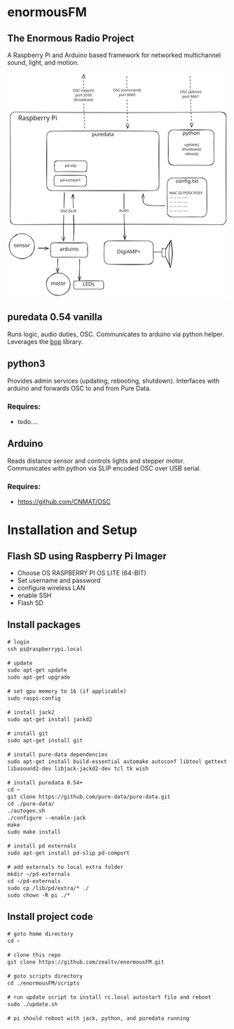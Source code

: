 # enormousFM
## The Enormous Radio Project

A Raspberry Pi and Arduino based framework for networked multichannel sound, light, and motion.  

![enormous node diagram](enormous-node.svg)


## puredata 0.54 vanilla 

Runs logic, audio duties, OSC.  Communicates to arduino via python helper.
Leverages the [bop](https://github.com/zealtv/bop) library. 


## python3

Provides admin services (updating, rebooting, shutdown). 
Interfaces with arduino and forwards OSC to and from Pure Data.

### Requires:
 - todo....


## Arduino

Reads distance sensor and controls lights and stepper motor.  Communicates with python via SLIP encoded OSC over USB serial.

### Requires:
- https://github.com/CNMAT/OSC


# Installation and Setup
## Flash SD using Raspberry Pi Imager
- Choose OS RASPBERRY PI OS LITE (64-BIT)
- Set username and password
- configure wireless LAN
- enable SSH
- Flash SD

## Install packages
```
# login
ssh pi@raspberrypi.local

# update
sudo apt-get update
sudo apt-get upgrade

# set gpu memory to 16 (if applicable)
sudo raspi-config

# install jack2
sudo apt-get install jackd2

# install git
sudo apt-get install git

# install pure-data dependencies
sudo apt-get install build-essential automake autoconf libtool gettext libasound2-dev libjack-jackd2-dev tcl tk wish

# install puredata 0.54+
cd ~
git clone https://github.com/pure-data/pure-data.git
cd ./pure-data/
./autogen.sh
./configure --enable-jack
make
sudo make install

# install pd externals
sudo apt-get install pd-slip pd-comport

# add externals to local extra folder
mkdir ~/pd-externals
cd ~/pd-externals 
sudo cp /lib/pd/extra/* ./
sudo chown -R pi ./*

```

## Install project code
```
# goto home directory
cd ~

# clone this repo
git clone https://github.com/zealtv/enormousFM.git

# goto scripts directory
cd ./enormousFM/scripts

# run update script to install rc.local autostart file and reboot
sudo ./update.sh

# pi should reboot with jack, python, and puredata running

```


